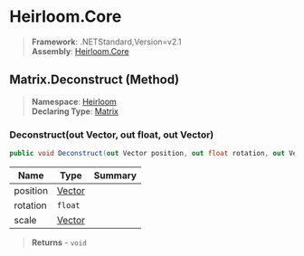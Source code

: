 # Heirloom.Core

> **Framework**: .NETStandard,Version=v2.1  
> **Assembly**: [Heirloom.Core][0]

## Matrix.Deconstruct (Method)

> **Namespace**: [Heirloom][0]  
> **Declaring Type**: [Matrix][1]

### Deconstruct(out Vector, out float, out Vector)

```cs
public void Deconstruct(out Vector position, out float rotation, out Vector scale)
```

| Name     | Type        | Summary |
|----------|-------------|---------|
| position | [Vector][2] |         |
| rotation | `float`     |         |
| scale    | [Vector][2] |         |

> **Returns** - `void`

[0]: ../../../Heirloom.Core.md
[1]: ../Matrix.md
[2]: ../Vector.md
